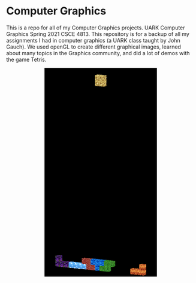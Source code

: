 # Computer Graphics
This is a repo for all of my Computer Graphics projects. UARK Computer Graphics Spring 2021 CSCE 4813. This repository is for a backup of all my assignments I had in computer graphics (a UARK class taught by John Gauch). We used openGL to create different graphical images, learned about many topics in the Graphics community, and did a lot of demos with the game Tetris.
<p align="center">
  <img src="https://github.com/lukelmiller/Computer-Graphics/blob/main/3D%20Tetris.png?raw=true" width="300" title="3D Tetris Screenshot">
</p>

